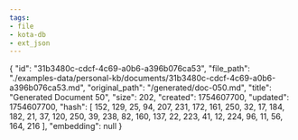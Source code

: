 ```yaml
---
tags:
- file
- kota-db
- ext_json
---
```

{
  "id": "31b3480c-cdcf-4c69-a0b6-a396b076ca53",
  "file_path": "./examples-data/personal-kb/documents/31b3480c-cdcf-4c69-a0b6-a396b076ca53.md",
  "original_path": "/generated/doc-050.md",
  "title": "Generated Document 50",
  "size": 202,
  "created": 1754607700,
  "updated": 1754607700,
  "hash": [
    152,
    129,
    25,
    94,
    207,
    231,
    172,
    161,
    250,
    32,
    17,
    184,
    182,
    21,
    37,
    120,
    250,
    39,
    238,
    82,
    160,
    137,
    22,
    223,
    41,
    12,
    224,
    96,
    11,
    56,
    164,
    216
  ],
  "embedding": null
}
